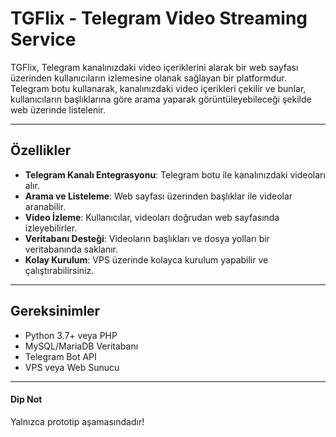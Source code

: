 # TGFlix - Telegram Video Streaming Service

TGFlix, Telegram kanalınızdaki video içeriklerini alarak bir web sayfası üzerinden kullanıcıların izlemesine olanak sağlayan bir platformdur. Telegram botu kullanarak, kanalınızdaki video içerikleri çekilir ve bunlar, kullanıcıların başlıklarına göre arama yaparak görüntüleyebileceği şekilde web üzerinde listelenir.

---

## Özellikler

- **Telegram Kanalı Entegrasyonu**: Telegram botu ile kanalınızdaki videoları alır.
- **Arama ve Listeleme**: Web sayfası üzerinden başlıklar ile videolar aranabilir.
- **Video İzleme**: Kullanıcılar, videoları doğrudan web sayfasında izleyebilirler.
- **Veritabanı Desteği**: Videoların başlıkları ve dosya yolları bir veritabanında saklanır.
- **Kolay Kurulum**: VPS üzerinde kolayca kurulum yapabilir ve çalıştırabilirsiniz.

---

## Gereksinimler

- Python 3.7+ veya PHP
- MySQL/MariaDB Veritabanı
- Telegram Bot API
- VPS veya Web Sunucu

---

#### Dip Not

Yalnızca prototip aşamasındadır!
